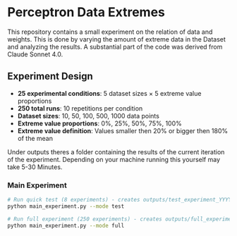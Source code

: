 # Perceptron Data Extremes
This repository contains a small experiment on the relation of data and weights. This is done by varying the amount of extreme data in the Dataset and analyzing the results. A substantial part of the code was derived from Claude Sonnet 4.0. 

## Experiment Design

- **25 experimental conditions**: 5 dataset sizes × 5 extreme value proportions
- **250 total runs**: 10 repetitions per condition
- **Dataset sizes**: 10, 50, 100, 500, 1000 data points
- **Extreme value proportions**: 0%, 25%, 50%, 75%, 100%
- **Extreme value definition**: Values smaller then 20% or bigger then 180% of the mean 

Under outputs theres a folder containing the results of the current iteration of the experiment. Depending on your machine running this yourself may take 5-30 Minutes.

### Main Experiment
```bash
# Run quick test (8 experiments) - creates outputs/test_experiment_YYYYMMDD_HHMMSS/
python main_experiment.py --mode test

# Run full experiment (250 experiments) - creates outputs/full_experiment_YYYYMMDD_HHMMSS/
python main_experiment.py --mode full